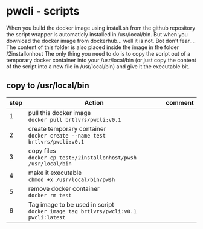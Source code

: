 # pwcli - scripts

When you build the docker image using install.sh from the github repository the script wrapper is automaticly installed in /usr/local/bin.
But when you download the docker image from dockerhub... well it is not.
Bot don't fear....
The content of this folder is also placed inside the image in the folder /2installonhost
The only thing you need to do is to copy the script out of a temporary docker container into your /usr/local/bin (or just copy the content of the script into a new file in /usr/local/bin) and give it the executable bit.

## copy to /usr/local/bin

|step|Action|comment|
|---|---|---|
|1|pull this docker image<br> ```docker pull brtlvrs/pwcli:v0.1```
|2|create temporary container<br>```docker create --name test brtlvrs/pwcli:v0.1```
|3|copy files<br>```docker cp test:/2installonhost/pwsh /usr/local/bin```
|4|make it executable<br>```chmod +x /usr/local/bin/pwsh```
|5|remove docker container<br>```docker rm test```
|6|Tag image to be used in script<br>```docker image tag brtlvrs/pwcli:v0.1 pwcli:latest```